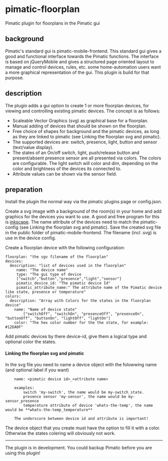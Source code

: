 # pimatic-floorplan
Pimatic plugin for floorplans in the Pimatic gui

## background
Pimatic's standard gui is pimatic-mobile-frontend. This standard gui gives a good and functional interface towards the Pimatic functions.
The interface is based on jQueryMobile and gives a structured page oriented layout to manage and control devices, rules, etc.
some home-automation users want a more graphical representation of the gui. This plugin is build for that purpose.

## description

The plugin adds a gui option to create 1 or more floorplan devices, for viewing and controlling existing pimatic devices. The concept is as follows:
- Scaleable Vector Graphics (svg) as graphical base for a floorplan.
- Manual adding of devices that should be shown on the floorplan.
- Free choice of shapes for background and the pimatic devices, as long as they are linked to pimatic (see Linking the floorplan svg and pimatic).
- The supported devices are: switch, presence, light, button and sensor (text/value display).
- The states of an On/off switch, light, push/release button and present/absent presence sensor are all presented via colors. The colors are configurable. The light switch will color and dim, depending on the color and brightness of the devices its connected to.
- Attribute values can be shown via the sensor field.

## preparation
Install the plugin the normal way via the pimatic plugins page or config.json.

Create a svg image with a background of the room(s) in your home and add graphics for the devices you want to use. A good and free program for this is [inkscape](https://inkscape.org). The name attribute of the devices need to match the pimatic-config (see Linking the floorplan svg and pimatic).
Save the created svg file in the public folder of pimatic-mobile-frontend. The filename (incl .svg) is use in the device config.

Create a floorplan device with the following configuration:
```
floorplan: "the sgv filename of the floorplan"
devices:
  description: "list of devices used in the floorplan"
     name: "The device name"
     type: "The gui type of device
     ["switch","button","presence","light","sensor"]
     pimatic_device_id: "The pimatic device Id"
     pimatic_attribute_name:" The attribute name of the Pimatic device like state, presence or temperature"
colors:
  description: "Array with Colors for the states in the floorplan device"
  	name: "Name of device state"
    	["switchOff", "switchOn", "presenceOff", "presenceOn", "buttonOff", "buttonOn", "lightOff", "lightOn"]
  	color: "The hex color number for the the state, for example: #12DA0F"
```
Add pimatic devices by there device-id, give them a logical type and optional color the states.

#### Linking the floorplan svg and pimatic

In the svg file you need to name a device object with the folowwing name (and optional label if you want)
```
	name: <pimatic device id>_<attribute name>

	examples:
		switch 'my-switch', the name would be my-switch_state.
		presence sensor 'my-sensor', the name would be my-sensor_presence
		temperature attribute of device 'whats-the-temp', the name would be **whats-the-temp_temperature**

	The underscore between device id and attribute is important!
```
The device object that you create must have the option to fill it with a color. Otherwise the states colering will obviously not work.

---
The plugin is in development. You could backup Pimatic before you are using this plugin!
